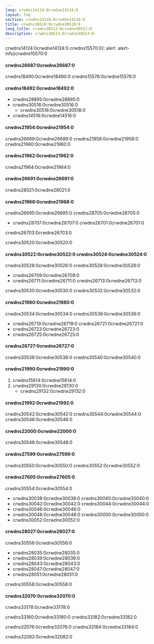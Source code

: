 ```yaml
---
lang: crwdns14114:0crwdne14114:0
layout: faq
section: crwdns14118:0crwdne14118:0
title: crwdns30510:0crwdne30510:0
long_title: crwdns30512:0crwdne30512:0
description: crwdns30514:0crwdne30514:0
---
```


crwdns14124:0crwdne14124:0
crwdns15570:0{:.alert .alert-info}crwdne15570:0

#### crwdns26687:0crwdne26687:0
crwdns18490:0crwdne18490:0 crwdns15576:0crwdne15576:0

#### crwdns18492:0crwdne18492:0
- crwdns28895:0crwdne28895:0
- crwdns30516:0crwdne30516:0
   - crwdns30518:0crwdne30518:0
- crwdns14516:0crwdne14516:0

#### crwdns21954:0crwdne21954:0
crwdns26689:0crwdne26689:0 crwdns21958:0crwdne21958:0 crwdns21960:0crwdne21960:0

#### crwdns21962:0crwdne21962:0
crwdns21964:0crwdne21964:0

#### crwdns26691:0crwdne26691:0
crwdns28021:0crwdne28021:0

#### crwdns21968:0crwdne21968:0
crwdns26695:0crwdne26695:0 crwdns28705:0crwdne28705:0
- crwdns28707:0crwdne28707:0 crwdns26701:0crwdne26701:0

crwdns26703:0crwdne26703:0

crwdns30520:0crwdne30520:0

#### crwdns30522:0crwdne30522:0 crwdns30524:0crwdne30524:0
crwdns30526:0crwdne30526:0 crwdns30528:0crwdne30528:0

- crwdns26709:0crwdne26709:0
- crwdns26711:0crwdne26711:0 crwdns26713:0crwdne26713:0

crwdns30530:0crwdne30530:0 crwdns30532:0crwdne30532:0

#### crwdns21980:0crwdne21980:0
crwdns30534:0crwdne30534:0 crwdns30536:0crwdne30536:0
- crwdns26719:0crwdne26719:0 crwdns26721:0crwdne26721:0
- crwdns26723:0crwdne26723:0
- crwdns26725:0crwdne26725:0

#### crwdns26727:0crwdne26727:0
crwdns30538:0crwdne30538:0 crwdns30540:0crwdne30540:0

#### crwdns21990:0crwdne21990:0
1. crwdns15614:0crwdne15614:0
1. crwdns29130:0crwdne29130:0
   - crwdns29132:0crwdne29132:0

#### crwdns21992:0crwdne21992:0
crwdns30542:0crwdne30542:0 crwdns30544:0crwdne30544:0 crwdns30546:0crwdne30546:0

#### crwdns22000:0crwdne22000:0
crwdns30548:0crwdne30548:0

#### crwdns27599:0crwdne27599:0
crwdns30550:0crwdne30550:0 crwdns30552:0crwdne30552:0

#### crwdns27605:0crwdne27605:0
crwdns30554:0crwdne30554:0
- crwdns30038:0crwdne30038:0 crwdns30040:0crwdne30040:0
- crwdns30042:0crwdne30042:0 crwdns30044:0crwdne30044:0
- crwdns30046:0crwdne30046:0
- crwdns30048:0crwdne30048:0 crwdns30050:0crwdne30050:0
- crwdns30052:0crwdne30052:0

#### crwdns28027:0crwdne28027:0
crwdns30556:0crwdne30556:0
- crwdns28035:0crwdne28035:0
- crwdns28039:0crwdne28039:0
- crwdns28043:0crwdne28043:0
- crwdns28047:0crwdne28047:0
- crwdns28051:0crwdne28051:0

crwdns30558:0crwdne30558:0

#### crwdns32070:0crwdne32070:0
crwdns33178:0crwdne33178:0

crwdns33180:0crwdne33180:0 crwdns33182:0crwdne33182:0

crwdns32076:0crwdne32076:0 crwdns33184:0crwdne33184:0

crwdns32082:0crwdne32082:0
